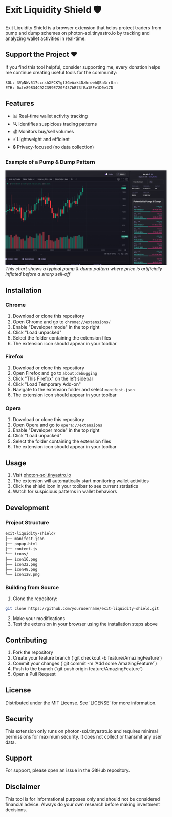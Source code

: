 # Exit Liquidity Shield 🛡️

Exit Liquidity Shield is a browser extension that helps protect traders from pump and dump schemes on photon-sol.tinyastro.io by tracking and analyzing wallet activities in real-time.

## Support the Project ❤️

If you find this tool helpful, consider supporting me, every donation helps me continue creating useful tools for the community:

```
SOL: 3VpNWv517ccnshXFCKYgf3GeAxk4DzhrowhQEa3rrUrn
ETH: 0xfe89834C92C399E720F457bB73fEa1EFe1D0e17D
```

## Features

- 📊 Real-time wallet activity tracking
- 🔍 Identifies suspicious trading patterns
- 💰 Monitors buy/sell volumes
- ⚡ Lightweight and efficient
- 🔒 Privacy-focused (no data collection)

### Example of a Pump & Dump Pattern

![Pump and Dump Example](images/pumpdump.png)
_This chart shows a typical pump & dump pattern where price is artificially inflated before a sharp sell-off_

## Installation

### Chrome

1. Download or clone this repository
2. Open Chrome and go to `chrome://extensions/`
3. Enable "Developer mode" in the top right
4. Click "Load unpacked"
5. Select the folder containing the extension files
6. The extension icon should appear in your toolbar

### Firefox

1. Download or clone this repository
2. Open Firefox and go to `about:debugging`
3. Click "This Firefox" on the left sidebar
4. Click "Load Temporary Add-on"
5. Navigate to the extension folder and select `manifest.json`
6. The extension icon should appear in your toolbar

### Opera

1. Download or clone this repository
2. Open Opera and go to `opera://extensions`
3. Enable "Developer mode" in the top right
4. Click "Load unpacked"
5. Select the folder containing the extension files
6. The extension icon should appear in your toolbar

## Usage

1. Visit [photon-sol.tinyastro.io](https://photon-sol.tinyastro.io/)
2. The extension will automatically start monitoring wallet activities
3. Click the shield icon in your toolbar to see current statistics
4. Watch for suspicious patterns in wallet behaviors

## Development

### Project Structure

```
exit-liquidity-shield/
├── manifest.json
├── popup.html
├── content.js
└── icons/
├── icon16.png
├── icon32.png
├── icon48.png
└── icon128.png
```

### Building from Source

1. Clone the repository:

```bash
git clone https://github.com/yourusername/exit-liquidity-shield.git
```

2. Make your modifications
3. Test the extension in your browser using the installation steps above

## Contributing

1. Fork the repository
2. Create your feature branch (\`git checkout -b feature/AmazingFeature\`)
3. Commit your changes (\`git commit -m 'Add some AmazingFeature'\`)
4. Push to the branch (\`git push origin feature/AmazingFeature\`)
5. Open a Pull Request

## License

Distributed under the MIT License. See \`LICENSE\` for more information.

## Security

This extension only runs on photon-sol.tinyastro.io and requires minimal permissions for maximum security. It does not collect or transmit any user data.

## Support

For support, please open an issue in the GitHub repository.

## Disclaimer

This tool is for informational purposes only and should not be considered financial advice. Always do your own research before making investment decisions.

